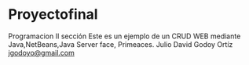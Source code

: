 # Proyectofinal
Programacion II sección 
Este es un ejemplo de un CRUD WEB mediante Java,NetBeans,Java Server face, Primeaces.
Julio David Godoy Ortíz
jgodoyo@gmail.com
